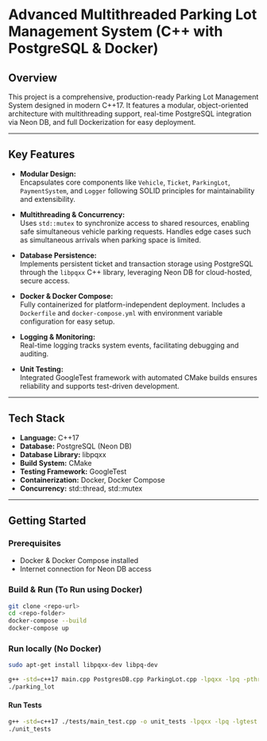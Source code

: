# Advanced Multithreaded Parking Lot Management System (C++ with PostgreSQL & Docker)

## Overview

This project is a comprehensive, production-ready Parking Lot Management System designed in modern C++17. It features a modular, object-oriented architecture with multithreading support, real-time PostgreSQL integration via Neon DB, and full Dockerization for easy deployment.

---

## Key Features

- **Modular Design:**  
  Encapsulates core components like `Vehicle`, `Ticket`, `ParkingLot`, `PaymentSystem`, and `Logger` following SOLID principles for maintainability and extensibility.

- **Multithreading & Concurrency:**  
  Uses `std::mutex` to synchronize access to shared resources, enabling safe simultaneous vehicle parking requests. Handles edge cases such as simultaneous arrivals when parking space is limited.

- **Database Persistence:**  
  Implements persistent ticket and transaction storage using PostgreSQL through the `libpqxx` C++ library, leveraging Neon DB for cloud-hosted, secure access.

- **Docker & Docker Compose:**  
  Fully containerized for platform-independent deployment. Includes a `Dockerfile` and `docker-compose.yml` with environment variable configuration for easy setup.

- **Logging & Monitoring:**  
  Real-time logging tracks system events, facilitating debugging and auditing.

- **Unit Testing:**  
  Integrated GoogleTest framework with automated CMake builds ensures reliability and supports test-driven development.

---

## Tech Stack

- **Language:** C++17  
- **Database:** PostgreSQL (Neon DB)  
- **Database Library:** libpqxx  
- **Build System:** CMake  
- **Testing Framework:** GoogleTest  
- **Containerization:** Docker, Docker Compose  
- **Concurrency:** std::thread, std::mutex  

---

## Getting Started

### Prerequisites

- Docker & Docker Compose installed
- Internet connection for Neon DB access

### Build & Run (To Run using Docker)

```bash
git clone <repo-url>
cd <repo-folder>
docker-compose --build
docker-compose up
```
### Run locally (No Docker)
```bash
sudo apt-get install libpqxx-dev libpq-dev

g++ -std=c++17 main.cpp PostgresDB.cpp ParkingLot.cpp -lpqxx -lpq -pthread -o parking_lot
./parking_lot

```

#### Run Tests

```bash
g++ -std=c++17 ./tests/main_test.cpp -o unit_tests -lpqxx -lpq -lgtest -lgtest_main -pthread
./unit_tests
```